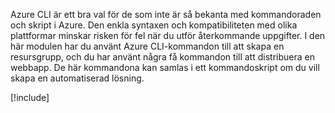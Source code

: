 Azure CLI är ett bra val för de som inte är så bekanta med kommandoraden och skript i Azure. Den enkla syntaxen och kompatibiliteten med olika plattformar minskar risken för fel när du utför återkommande uppgifter. I den här modulen har du använt Azure CLI-kommandon till att skapa en resursgrupp, och du har använt några få kommandon till att distribuera en webbapp. De här kommandona kan samlas i ett kommandoskript om du vill skapa en automatiserad lösning.

[!include[](../../../includes/azure-sandbox-cleanup.md)]
